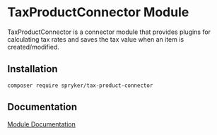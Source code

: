 # TaxProductConnector Module

TaxProductConnector is a connector module that provides plugins for calculating tax rates and saves the tax value when an item is created/modified.

## Installation

```
composer require spryker/tax-product-connector
```

## Documentation

[Module Documentation](https://academy.spryker.com/developing_with_spryker/module_guide/modules.html)
